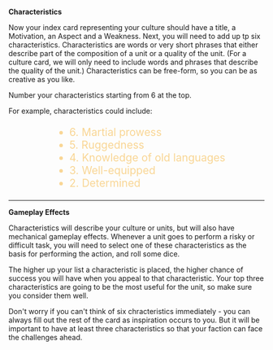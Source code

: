 **Characteristics**

Now your index card representing your culture should have a title, a Motivation, an Aspect and a Weakness.  Next, you will need to add up tp six characteristics.  Characteristics are words or very short phrases that either describe part of the composition of a unit or a quality of the unit. (For a culture card, we will only need to include words and phrases that describe the quality of the unit.)  Characteristics can be free-form, so you can be as creative as you like.

Number your characteristics starting from 6 at the top.

For example, characteristics could include:

<ul style="font-size:1.5em; text-align:left; margin-left:4em; color:#F9D695;"; >

<li>6. Martial prowess</li>

<li>5. Ruggedness</li>

<li>4. Knowledge of old languages</li>

<li>3. Well-equipped</li>

<li>2. Determined</li>
</ul>

---

**Gameplay Effects**

Characteristics will describe your culture or units, but will also have mechanical gameplay effects.  Whenever a unit goes to perform a risky or difficult task, you will need to select one of these characteristics as the basis for performing the action, and roll some dice.

The higher up your list a characteristic is placed, the higher chance of success you will have when you appeal to that characteristic.  Your top three characteristics are going to be the most useful for the unit, so make sure you consider them well.

Don't worry if you can't think of six chracteristics immediately - you can always fill out the rest of the card as inspiration occurs to you.  But it will be important to have at least three characteristics so that your faction can face the challenges ahead.

